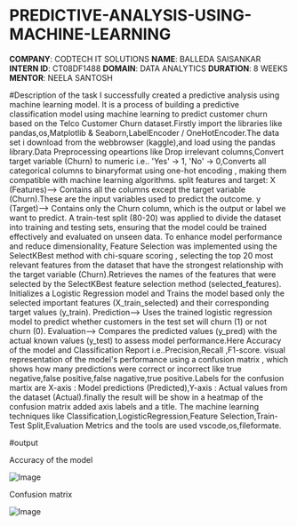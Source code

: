 # PREDICTIVE-ANALYSIS-USING-MACHINE-LEARNING
**COMPANY**: CODTECH IT SOLUTIONS
**NAME**: BALLEDA SAISANKAR
**INTERN ID**: CT08DF1488
**DOMAIN**: DATA ANALYTICS
**DURATION**: 8 WEEKS
**MENTOR**: NEELA SANTOSH

#Description of the task
I successfully created a predictive analysis using machine learning model. It is a process of building a predictive classification model using machine learning to predict customer churn based on the Telco Customer Churn dataset.Firstly import the libraries like pandas,os,Matplotlib & Seaborn,LabelEncoder / OneHotEncoder.The data set i download from the webbrowser (kaggle),and load using the pandas library.Data Preprocessing opeartions like Drop irrelevant columns,Convert target variable (Churn) to numeric i.e.. 'Yes' -> 1, 'No' -> 0,Converts all categorical columns to binaryformat using one-hot encoding , making them compatible with machine learning algorithms.
split features and target:
X (Features)--> Contains all the columns except the target variable (Churn).These are the input variables used to predict the outcome.
y (Target)--> Contains only the Churn column, which is the output or label we want to predict.
A train-test split (80-20) was applied to divide the dataset into training and testing sets, ensuring that the model could be trained effectively and evaluated on unseen data.
To enhance model performance and reduce dimensionality, Feature Selection was implemented using the SelectKBest method with chi-square scoring , selecting the top 20 most relevant features from the dataset that have the strongest relationship with the target variable (Churn).Retrieves the names of the features that were selected by the SelectKBest feature selection method (selected_features).
Initializes a Logistic Regression model and Trains the model based only the selected important features (X_train_selected) and their corresponding target values (y_train).
Prediction--> Uses the trained logistic regression model to predict whether customers in the test set will churn (1) or not churn (0).
Evaluation--> Compares the predicted values (y_pred) with the actual known values (y_test) to assess model performance.Here Accuracy of the model and Classification Report i.e..Precision,Recall ,F1-score.
visual representation of the model's performance using a confusion matrix , which shows how many predictions were correct or incorrect like true negative,false positive,false nagative,true positive.Labels for the confusion martix are X-axis : Model predictions (Predicted),Y-axis : Actual values from the dataset (Actual).finally the result will be show in a heatmap of the confusion matrix added axis labels and a title.
The machine learning techniques like Classification,LogisticRegression,Feature Selection,Train-Test Split,Evaluation Metrics and the  tools are used vscode,os,fileformate.


#output

Accuracy of the model

![Image](https://github.com/user-attachments/assets/13d5b35b-ec7b-4226-8b80-1cb0dfa0727e)



Confusion matrix

![Image](https://github.com/user-attachments/assets/33c31870-cea1-46b1-b770-67efc7c2f0f2)
